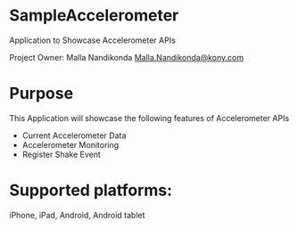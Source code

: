 SampleAccelerometer
===================

Application to Showcase Accelerometer APIs

Project Owner: Malla Nandikonda <Malla.Nandikonda@kony.com>

# Purpose
This Application will showcase the following features of Accelerometer APIs

* Current Accelerometer Data
* Accelerometer Monitoring
* Register Shake Event

# Supported platforms:
iPhone, iPad, Android, Android tablet

